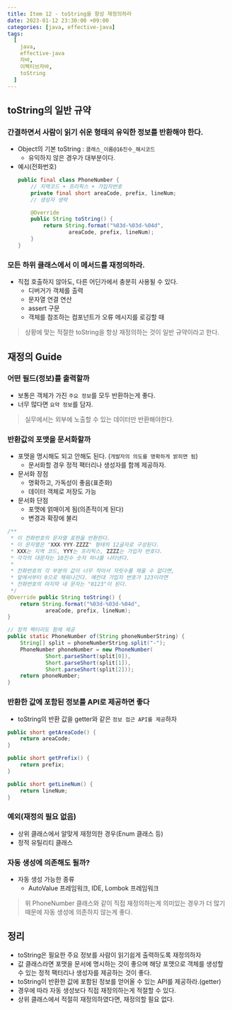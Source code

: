 ```yaml
---
title: Item 12 - toString을 항상 재정의하라
date: 2023-01-12 23:30:00 +09:00
categories: [java, effective-java]
tags:
  [
    java, 
    effective-java
    자바, 
    이펙티브자바,
    toString
  ]
---
```



## toString의 일반 규약

### 간결하면서 사람이 읽기 쉬운 형태의 유익한 정보를 반환해야 한다.

- Object의 기본 toString : `클래스_이름@16진수_해시코드`
    - 유익하지 않은 경우가 대부분이다.
- 예시(전화번호)
    ```java
    public final class PhoneNumber {
        // 지역코드 + 프리픽스 + 가입자번호
        private final short areaCode, prefix, lineNum;
        // 생성자 생략
    
        @Override
        public String toString() {
            return String.format("%03d-%03d-%04d",
                    areaCode, prefix, lineNum);
        }
    }
    ```

### 모든 하위 클래스에서 이 메서드를 재정의하라.

- 직접 호출하지 않아도, 다른 어딘가에서 충분히 사용될 수 있다.
    - 디버거가 객체를 출력
    - 문자열 연결 연산
    - assert 구문
    - 객체를 참조하는 컴포넌트가 오류 메시지를 로깅할 때

> 상황에 맞는 적절한 toString을 항상 재정의하는 것이 일반 규약이라고 한다.


## 재정의 Guide

### 어떤 필드(정보)를 출력할까

- 보통은 객체가 가진 `주요 정보`를 모두 반환하는게 좋다.
- 너무 많다면 `요약 정보`를 담자.

> 실무에서는 외부에 노출할 수 있는 데이터만 반환해야한다.

### 반환값의 포맷을 문서화할까

- 포맷을 명시해도 되고 안해도 된다. (`개발자의 의도를 명확하게 밝히면 됨`)
    - 문서화할 경우 정적 팩터리나 생성자를 함께 제공하자.
- 문서화 장점
    - 명확하고, 가독성이 좋음(표준화)
    - 데이터 객체로 저장도 가능
- 문서화 단점
    - 포맷에 얽매이게 됨(의존적이게 된다)
    - 변경과 확장에 불리

```java
/**
 * 이 전화번호의 문자열 표현을 반환한다.
 * 이 문자열은 "XXX-YYY-ZZZZ" 형태의 12글자로 구성된다.
 * XXX는 지역 코드, YYY는 프리픽스, ZZZZ는 가입자 번호다.
 * 각각의 대문자는 10진수 숫자 하나를 나타낸다.
 *
 * 전화번호의 각 부분의 값이 너무 작아서 자릿수를 채울 수 없다면,
 * 앞에서부터 0으로 채워나간다. 예컨대 가입자 번호가 123이라면
 * 전화번호의 마지막 네 문자는 "0123"이 된다.
 */
@Override public String toString() {
    return String.format("%03d-%03d-%04d",
            areaCode, prefix, lineNum);
}

// 정적 팩터리도 함께 제공
public static PhoneNumber of(String phoneNumberString) {
    String[] split = phoneNumberString.split("-");
    PhoneNumber phoneNumber = new PhoneNumber(
            Short.parseShort(split[0]),
            Short.parseShort(split[1]),
            Short.parseShort(split[2]));
    return phoneNumber;
}
```

### 반환한 값에 포함된 정보를 API로 제공하면 좋다

- toString의 반환 값을 getter와 같은 `정보 접근 API를 제공`하자

```java
public short getAreaCode() {
    return areaCode;
}

public short getPrefix() {
    return prefix;
}

public short getLineNum() {
    return lineNum;
}
```

### 예외(재정의 필요 없음)

- 상위 클래스에서 알맞게 재정의한 경우(Enum 클래스 등)
- 정적 유틸리티 클래스

### 자동 생성에 의존해도 될까?

- 자동 생성 가능한 종류
    - AutoValue 프레임워크, IDE, Lombok 프레임워크

> 위 PhoneNumber 클래스와 같이 직접 재정의하는게 의미있는 경우가 더 많기 때문에 자동 생성에 의존하지 않는게 좋다.

## 정리

- toString은 필요한 주요 정보를 사람이 읽기쉽게 출력하도록 재정의하자
- 값 클래스라면 포맷을 문서에 명시하는 것이 좋으며 해당 포맷으로 객체를 생성할 수 있는 정적 팩터리나 생성자를 제공하는 것이 좋다.
- toString이 반환한 값에 포함된 정보를 얻어올 수 있는 API를 제공하라.(getter)
- 경우에 따라 자동 생성보다 직접 재정의하는게 적절할 수 있다.
- 상위 클래스에서 적절히 재정의하였다면, 재정의할 필요 없다.
